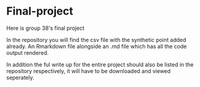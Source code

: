 # Final-project

Here is group 38's final project

In the repository you will find the csv file with the synthetic point added already. An Rmarkdown file alongside an .md file which has all the code output rendered.

In addition the ful write up for the entire project should also be listed in the repository respectively, it will have to be downloaded and viewed seperately.
